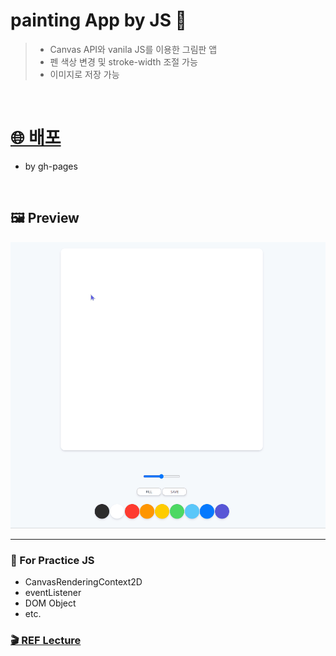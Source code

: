# painting App by JS 🎨

> - Canvas API와 vanila JS를 이용한 그림판 앱
> - 펜 색상 변경 및 stroke-width 조절 가능
> - 이미지로 저장 가능

<br>

# [🌐 배포](https://thisisyjin.github.io/paintJS/)
- by gh-pages

<br>

## 🖼 Preview
 <img src="./ex.gif" alt="example"/>
 
***


### 🌱 For Practice JS
- CanvasRenderingContext2D 
- eventListener 
- DOM Object
- etc.

### [🎬 REF Lecture](https://nomadcoders.co)

